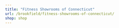 ```yaml
---
title: "Fitness Showrooms of Connecticut"
url: /brookfield/fitness-showrooms-of-connecticut/
shop: shop
---
```


